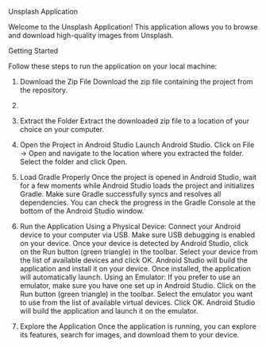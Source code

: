 Unsplash Application

Welcome to the Unsplash Application! This application allows you to browse and download high-quality images from Unsplash.

Getting Started

Follow these steps to run the application on your local machine:

1. Download the Zip File
   Download the zip file containing the project from the repository.
2. 
2. Extract the Folder
   Extract the downloaded zip file to a location of your choice on your computer.

3. Open the Project in Android Studio
   Launch Android Studio.
   Click on File -> Open and navigate to the location where you extracted the folder.
   Select the folder and click Open.

4. Load Gradle Properly
   Once the project is opened in Android Studio, wait for a few moments while Android Studio loads the project and initializes Gradle.
   Make sure Gradle successfully syncs and resolves all dependencies. You can check the progress in the Gradle Console at the bottom of the Android Studio window.

5. Run the Application
   Using a Physical Device:
   Connect your Android device to your computer via USB.
   Make sure USB debugging is enabled on your device.
   Once your device is detected by Android Studio, click on the Run button (green triangle) in the toolbar.
   Select your device from the list of available devices and click OK.
   Android Studio will build the application and install it on your device. Once installed, the application will automatically launch.
   Using an Emulator:
   If you prefer to use an emulator, make sure you have one set up in Android Studio.
   Click on the Run button (green triangle) in the toolbar.
   Select the emulator you want to use from the list of available virtual devices.
   Click OK.
   Android Studio will build the application and launch it on the emulator.

6. Explore the Application
   Once the application is running, you can explore its features, search for images, and download them to your device.